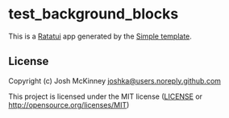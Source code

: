 # test_background_blocks

This is a [Ratatui] app generated by the [Simple template].

[Ratatui]: https://ratatui.rs
[Simple Template]: https://github.com/ratatui/templates/tree/main/simple

## License

Copyright (c) Josh McKinney <joshka@users.noreply.github.com>

This project is licensed under the MIT license ([LICENSE] or <http://opensource.org/licenses/MIT>)

[LICENSE]: ./LICENSE
